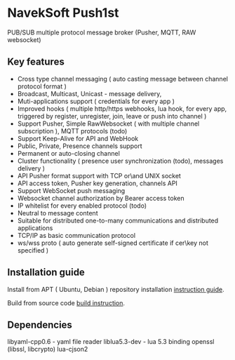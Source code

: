 # NavekSoft Push1st
PUB/SUB multiple protocol message broker (Pusher, MQTT, RAW websocket) 

## Key features
 - Cross type channel messaging ( auto casting message between channel protocol format )
 - Broadcast, Multicast, Unicast - message delivery, 
 - Muti-applications support ( credentials for every app )
 - Improved hooks  ( multiple http/https webhooks, lua hook,  for every app, triggered by register, unregister, join, leave or push into channel )
 - Support Pusher, Simple RawWebsocket ( with multiple channel subscription ), MQTT protocols (todo)
 - Support Keep-Alive for API and WebHook
 - Public, Private, Presence channels support
 - Permanent or auto-closing channel 
 - Cluster functionality ( presence user synchronization (todo), messages delivery )
 - API Pusher format support with TCP or\and UNIX socket
 - API access token, Pusher key generation, channels API
 - Support WebSocket push messaging
 - Websocket channel authorization by Bearer access token
 - IP whitelist for every enabled protocol (todo)
 - Neutral to message content 
 - Suitable for distributed one-to-many communications and distributed applications 
 - TCP/IP as basic communication protocol
 - ws/wss proto ( auto generate self-signed certificate if cer\key not specified )

## Installation guide

Install from APT ( Ubuntu, Debian ) repository installation [instruction guide](/readme/installation.md).

Build from source code [build instruction](/readme/build.md).


## Dependencies
libyaml-cpp0.6 - yaml file reader
liblua5.3-dev - lua 5.3 binding
openssl (libssl, libcrypto)
lua-cjson2

